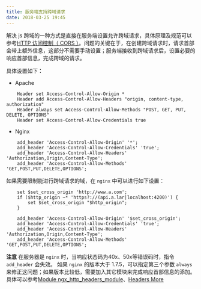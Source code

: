 ```yaml
---
title: 服务端支持跨域请求
date: 2018-03-25 19:45
---
```


解决 js 跨域的一种方式是直接在服务端设置允许跨域请求，具体原理及规范可以参考[HTTP 访问控制（ CORS ）](https://developer.mozilla.org/zh-CN/docs/Web/HTTP/Access_control_CORS)。问题的关键在于，在创建跨域请求时，请求首部会带上额外信息，这部分不需要手动设置；服务端接收到跨域请求后，设置必要的响应首部信息，完成跨域的请求。

具体设置如下：
- Apache
```
    Header set Access-Control-Allow-Origin *
    Header add Access-Control-Allow-Headers "origin, content-type, authorization"
    Header always set Access-Control-Allow-Methods "POST, GET, PUT, DELETE, OPTIONS"
    Header set Access-Control-Allow-Credentials true
```

- Nginx
```
    add_header 'Access-Control-Allow-Origin' '*';
    add_header 'Access-Control-Allow-Credentials' 'true';
    add_header 'Access-Control-Allow-Headers' 'Authorization,Origin,Content-Type';
    add_header 'Access-Control-Allow-Methods' 'GET,POST,PUT,DELETE,OPTIONS';
```

如果需要限制能进行跨域请求的域，在 `nginx` 中可以进行如下设置：
```
    set $set_cross_origin 'http://www.a.com';
    if ($http_origin ~* 'https?://(api.a.lar|localhost:4200)') {
        set $set_cross_origin "$http_origin";
    }

    add_header 'Access-Control-Allow-Origin' '$set_cross_origin';
    add_header 'Access-Control-Allow-Credentials' 'true';
    add_header 'Access-Control-Allow-Headers' 'Authorization,Origin,Content-Type';
    add_header 'Access-Control-Allow-Methods' 'GET,POST,PUT,DELETE,OPTIONS';
```

**注意**
在服务器是 `nginx` 时，当响应状态码为40x、50x等错误码时，指令 `add_header` 会失效。
如果 `nginx` 的版本大于 1.7.5，可以指定第三个参数 `always` 来修正这问题；如果版本比较低，需要加入其它模块来完成响应首部信息的添加。具体可以参考[Module ngx_http_headers_module](http://nginx.org/en/docs/http/ngx_http_headers_module.html)、[Headers More](https://www.nginx.com/resources/wiki/modules/headers_more/)